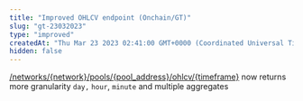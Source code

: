 ```yaml
---
title: "Improved OHLCV endpoint (Onchain/GT)"
slug: "gt-23032023"
type: "improved"
createdAt: "Thu Mar 23 2023 02:41:00 GMT+0000 (Coordinated Universal Time)"
hidden: false
---
```

[/networks/{network}/pools/{pool_address}/ohlcv/{timeframe}](/reference/pool-ohlcv-contract-address) now returns more granularity `day,` `hour`, `minute` and multiple aggregates